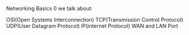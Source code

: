 Networking Basics 0
we talk about:

OSI(Open Systems Interconnection)
TCP(Transmission Control Protocol)
UDP(User Datagram Protocol)
IP(internet Protocol)
WAN and LAN
Port
